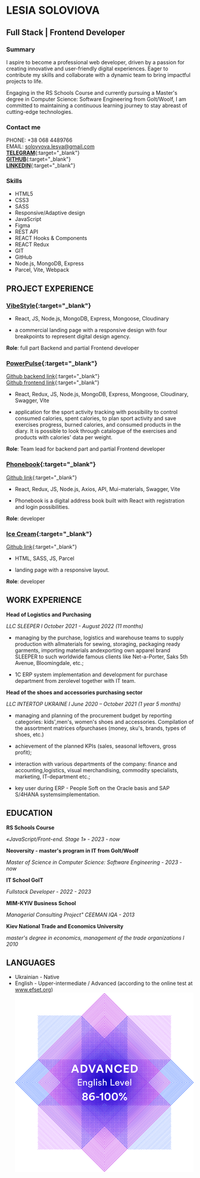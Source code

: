 # LESIA SOLOVIOVA

## Full Stack | Frontend Developer

### Summary

I aspire to become a professional web developer, driven by a passion for creating innovative and user-friendly digital experiences. Eager to contribute my skills and collaborate with a dynamic team to bring impactful projects to life.

Engaging in the RS Schools Course and currently pursuing a Master's degree in Computer Science: Software Engineering from GoIt/Woolf, I am committed to maintaining a continuous learning journey to stay abreast of cutting-edge technologies.

### Contact me

PHONE: +38 068 4489766 \
EMAIL: solovyova.lesya@gmail.com\
[**TELEGRAM**](https://t.me/Lesia_Soloviova){:target="\_blank"}  
[**GITHUB**](https://github.com/LesiaUKR){:target="\_blank"}  
[**LINKEDIN**](www.linkedin.com/in/lesia-soloviova){:target="\_blank"}

### Skills

- HTML5
- CSS3
- SASS
- Responsive/Adaptive design
- JavaScript
- Figma
- REST API
- REACT Hooks & Components
- REACT Redux
- GIT
- GitHub
- Node.js, MongoDB, Express
- Parcel, Vite, Webpack

## PROJECT EXPERIENCE

### [VibeStyle](https://vibestyle.co.ua/){:target="\_blank"}

- React, JS, Node.js, MongoDB, Express, Mongoose, Cloudinary

- a commercial landing
  page with a responsive design with four breakpoints to represent digital design agency.

**Role**: full part Backend and partial Frontend developer

### [PowerPulse](https://vibestyle.co.ua/){:target="\_blank"}

[Github backend link](https://github.com/LesiaUKR/power-pulse-backend){:target="\_blank"}  
[Github frontend link](https://github.com/In-inka/pj-react-777){:target="\_blank"}

- React, Redux, JS, Node.js, MongoDB, Express, Mongoose, Cloudinary, Swagger, Vite

- application for the sport activity tracking with
  possibility to control consumed calories, spent calories, to plan sport activity and save exercises progress, burned calories, and consumed products in the diary. It is possible to look through catalogue of the exercises and products with calories' data per weight.

**Role**: Team lead for backend part and partial Frontend developer

### [Phonebook](https://github.com/LesiaUKR/GoIT-REACT-HW-08-phonebook_login){:target="\_blank"}

[Github link](https://github.com/LesiaUKR/GoIT-REACT-HW-08-phonebook_login){:target="\_blank"}

- React, Redux, JS, Node.js, Axios, API, Mui-materials, Swagger, Vite

- Phonebook is a digital address book built with React with registration and login possibilities.

**Role**: developer

### [Ice Cream](https://lesiaukr.github.io/Ice_Cream_Team_project/){:target="\_blank"}

[Github link](https://github.com/LesiaUKR/Ice_Cream_Team_project){:target="\_blank"}

- HTML, SASS, JS, Parcel

- landing page with a responsive layout.

**Role**: developer

## WORK EXPERIENCE

**Head of Logistics and Purchasing**

_LLC SLEEPER l October 2021 - August 2022 (11 months)_

- managing by the purchase, logistics and warehouse teams to supply production with allmaterials for sewing, storaging, packaging ready garments, importing materials andexporting own apparel brand SLEEPER to such worldwide famous clients like Net-a-Porter, Saks 5th Avenue, Bloomingdale, etc.;

- 1C ERP system implementation and development for purchase department from zerolevel together with IT team.

**Head of the shoes and accessories purchasing sector**

_LLC INTERTOP UKRAINE l June 2020 – October 2021 (1 year 5 months)_

- managing and planning of the procurement budget by reporting categories: kids',men's, women's shoes and accessories. Compilation of the assortment matrices ofpurchases (money, sku's, brands, types of shoes, etc.)

- achievement of the planned KPIs (sales, seasonal leftovers, gross profit);

- interaction with various departments of the company: finance and accounting,logistics, visual merchandising, commodity specialists, marketing, IT-department etc.;

- key user during ERP - People Soft on the Oracle basis and SAP S/4HANA systemsimplementation.

## EDUCATION

**RS Schools Course**

_«JavaScript/Front-end. Stage 1» - 2023 - now_

**Neoversity - master's program in IT from GoIt/Woolf**

_Master of Science in Computer Science: Software Engineering - 2023 - now_

**IT School GoIT**

_Fullstack Developer - 2022 - 2023_

**MIM-KYIV Business School**

_Managerial Consulting Project" CEEMAN IQA - 2013_

**Kiev National Trade and Economics University**

_master's degree in economics, management of the trade organizations l 2010_

## LANGUAGES

- Ukrainian - Native
- English - Upper-intermediate / Advanced (according to the online test at www.efset.org)
  ![Test-result](./images/EFset_test_results.png)

